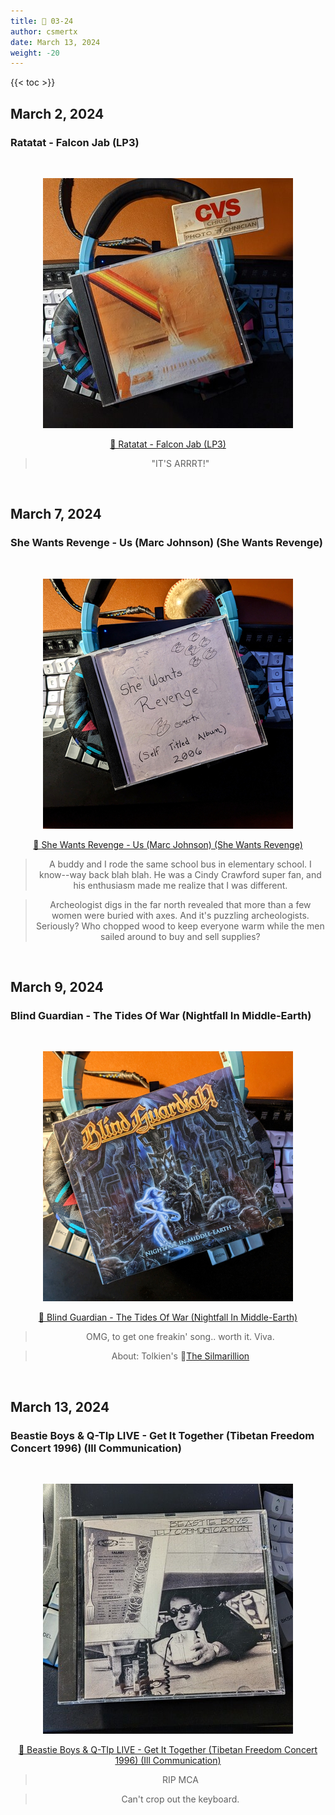 ```yaml
---
title: 🎸 03-24
author: csmertx
date: March 13, 2024
weight: -20
---
```


<!--more-->

{{< toc >}}

## March 2, 2024
### Ratatat - Falcon Jab (LP3)

<br /><div style="text-align: center;">

![albumimg](/Blog/music/images/ratatat_lp3_jewel_cd.jpg "Ratatat - LP3 - Jewel CD")<br />

[🔗 Ratatat - Falcon Jab (LP3)](https://www.youtube.com/watch?v=4ohkCQp4xL0 "YouTube | Ratatat - Falcon Jab (LP3)")

> "IT'S ARRRT!"

<!-- Hello, awesome folks -->

</div><br />

## March 7, 2024
### She Wants Revenge - Us (Marc Johnson) (She Wants Revenge)

<br /><div style="text-align: center;">

![albumimg](/Blog/music/images/she_wants_revenge_she_wants_revenge_placeholder_jewel_cd.jpg "She Wants Revenge - She Wants Revenge - Placeholder Jewel CD")<br />

[🔗 She Wants Revenge - Us (Marc Johnson) (She Wants Revenge)](https://www.youtube.com/watch?v=cyn0DVSn96I "She Wants Revenge - Us (Marc Johnson) (She Wants Revenge)")

> A buddy and I rode the same school bus in elementary school. I know--way back blah blah. He was a Cindy Crawford super fan, and his enthusiasm made me realize that I was different.

> Archeologist digs in the far north revealed that more than a few women were buried with axes. And it's puzzling archeologists. Seriously? Who chopped wood to keep everyone warm while the men sailed around to buy and sell supplies?

<!-- Hello again, awesome folks. How's it going? -->

</div><br />

## March 9, 2024
### Blind Guardian - The Tides Of War (Nightfall In Middle-Earth)

<br /><div style="text-align: center;">

![albumimg](/Blog/music/images/blind_guardian_nightfall_in_middle-earth_digipak_br.jpg "Blind Guardian - Nightfall In Middle-Earth - Digipak (BR - UPC: 7908465500055)")<br />

[🔗 Blind Guardian - The Tides Of War (Nightfall In Middle-Earth)](https://www.youtube.com/watch?v=wp4InYVrsWg "YouTube | Blind Guardian - The Tides Of War (Nightfall In Middle-Earth)")

> OMG, to get one freakin' song.. worth it. Viva.

> About: Tolkien's 🔗[The Silmarillion](https://en.wikipedia.org/wiki/The_Silmarillion "Wikipedia | The Silmarillion")

<!-- Hello again awesome folks. I'm doing well, how are you? -->

</div><br />

## March 13, 2024
### Beastie Boys & Q-TIp LIVE - Get It Together (Tibetan Freedom Concert 1996) (Ill Communication)

<br /><div style="text-align: center;">

![albumimg](/Blog/music/images/beastie_boys_ill_communication.jpg "Beastie Boys - Ill Communication - Jewel CD")<br />

[🔗 Beastie Boys & Q-TIp LIVE - Get It Together (Tibetan Freedom Concert 1996) (Ill Communication)](https://www.youtube.com/watch?v=6zT8fuO02gk "YouTube | Beastie Boys & Q-TIp LIVE - Get It Together (Tibetan Freedom Concert 1996) (Ill Communication)")

> RIP MCA

> Can't crop out the keyboard.

<!-- This is where I'll place secret decoder ring messages -->

</div><br />